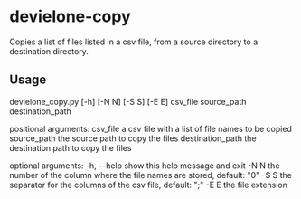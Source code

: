 # devielone-copy

Copies a list of files listed in a csv file, from a source directory to a destination directory.

## Usage

devielone_copy.py [-h] [-N N] [-S S] [-E E] csv_file source_path destination_path

positional arguments:
  csv_file          a csv file with a list of file names to be copied
  source_path       the source path to copy the files
  destination_path  the destination path to copy the files

optional arguments:
  -h, --help        show this help message and exit
  -N N              the number of the column where the file names are stored,
                    default: "0"
  -S S              the separator for the columns of the csv file, default: ";"
  -E E              the file extension
